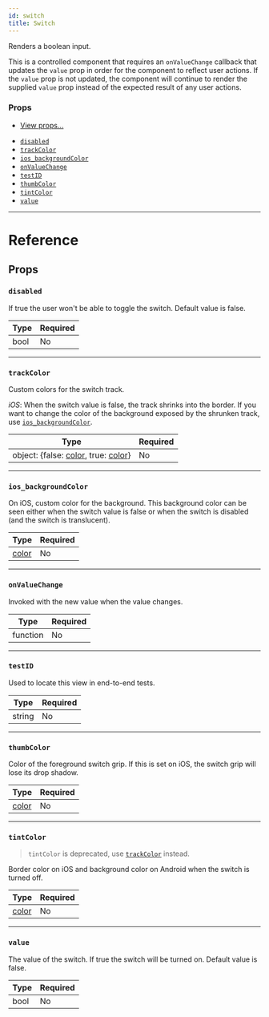 ```yaml
---
id: switch
title: Switch
---
```


Renders a boolean input.

This is a controlled component that requires an `onValueChange` callback that updates the `value` prop in order for the component to reflect user actions. If the `value` prop is not updated, the component will continue to render the supplied `value` prop instead of the expected result of any user actions.

### Props

- [View props...](../view/#props)

* [`disabled`](../switch/#disabled)
* [`trackColor`](../switch/#trackcolor)
* [`ios_backgroundColor`](../switch/#ios-backgroundcolor)
* [`onValueChange`](../switch/#onvaluechange)
* [`testID`](../switch/#testid)
* [`thumbColor`](../switch/#thumbcolor)
* [`tintColor`](../switch/#tintcolor)
* [`value`](../switch/#value)

---

# Reference

## Props

### `disabled`

If true the user won't be able to toggle the switch. Default value is false.

| Type | Required |
| ---- | -------- |
| bool | No       |

---

### `trackColor`

Custom colors for the switch track.

_iOS_: When the switch value is false, the track shrinks into the border. If you want to change the color of the background exposed by the shrunken track, use [`ios_backgroundColor`](../switch/#ios_backgroundColor).

| Type                                                          | Required |
| ------------------------------------------------------------- | -------- |
| object: {false: [color](../colors/), true: [color](../colors/)} | No       |

---

### `ios_backgroundColor`

On iOS, custom color for the background. This background color can be seen either when the switch value is false or when the switch is disabled (and the switch is translucent).

| Type               | Required |
| ------------------ | -------- |
| [color](../colors/) | No       |

---

### `onValueChange`

Invoked with the new value when the value changes.

| Type     | Required |
| -------- | -------- |
| function | No       |

---

### `testID`

Used to locate this view in end-to-end tests.

| Type   | Required |
| ------ | -------- |
| string | No       |

---

### `thumbColor`

Color of the foreground switch grip. If this is set on iOS, the switch grip will lose its drop shadow.

| Type               | Required |
| ------------------ | -------- |
| [color](../colors/) | No       |

---

### `tintColor`

> `tintColor` is deprecated, use [`trackColor`](#trackcolor) instead.

Border color on iOS and background color on Android when the switch is turned off.

| Type               | Required |
| ------------------ | -------- |
| [color](../colors/) | No       |

---

### `value`

The value of the switch. If true the switch will be turned on. Default value is false.

| Type | Required |
| ---- | -------- |
| bool | No       |

